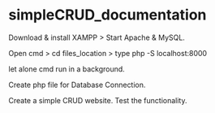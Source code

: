 # simpleCRUD_documentation

Download & install XAMPP > Start Apache & MySQL.

Open cmd > cd files_location > type php -S localhost:8000

let alone cmd run in a background.

Create php file for Database Connection.

Create a simple CRUD website. Test the functionality.






